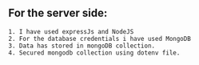 ## For the server side:

    1. I have used expressJs and NodeJS
    2. For the database credentials i have used MongoDB
    3. Data has stored in mongoDB collection.
    4. Secured mongodb collection using dotenv file.